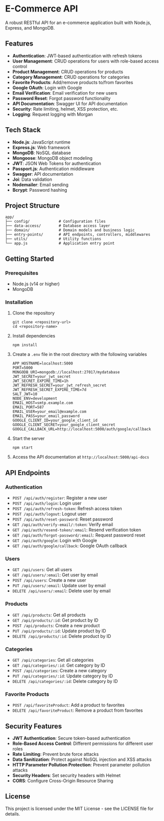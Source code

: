 # E-Commerce API

A robust RESTful API for an e-commerce application built with Node.js, Express, and MongoDB.

## Features

- **Authentication**: JWT-based authentication with refresh tokens
- **User Management**: CRUD operations for users with role-based access control
- **Product Management**: CRUD operations for products
- **Category Management**: CRUD operations for categories
- **Favorite Products**: Add/remove products to/from favorites
- **Google OAuth**: Login with Google
- **Email Verification**: Email verification for new users
- **Password Reset**: Forgot password functionality
- **API Documentation**: Swagger UI for API documentation
- **Security**: Rate limiting, helmet, XSS protection, etc.
- **Logging**: Request logging with Morgan

## Tech Stack

- **Node.js**: JavaScript runtime
- **Express.js**: Web framework
- **MongoDB**: NoSQL database
- **Mongoose**: MongoDB object modeling
- **JWT**: JSON Web Tokens for authentication
- **Passport.js**: Authentication middleware
- **Swagger**: API documentation
- **Joi**: Data validation
- **Nodemailer**: Email sending
- **Bcrypt**: Password hashing

## Project Structure

```
app/
├── config/             # Configuration files
├── data-access/        # Database access layer
├── domain/             # Domain models and business logic
├── entry-points/       # API endpoints, controllers, middlewares
├── utils/              # Utility functions
└── app.js              # Application entry point
```

## Getting Started

### Prerequisites

- Node.js (v14 or higher)
- MongoDB

### Installation

1. Clone the repository
   ```
   git clone <repository-url>
   cd <repository-name>
   ```

2. Install dependencies
   ```
   npm install
   ```

3. Create a `.env` file in the root directory with the following variables
   ```
   APP_HOSTNAME=localhost:5000
   PORT=5000
   MONGODB_URI=mongodb://localhost:27017/mydatabase
   JWT_SECRET=your_jwt_secret
   JWT_SECRET_EXPIRE_TIME=1h
   JWT_REFRESH_SECRET=your_jwt_refresh_secret
   JWT_REFRESH_SECRET_EXPIRE_TIME=7d
   SALT_JWT=10
   NODE_ENV=development
   EMAIL_HOST=smtp.example.com
   EMAIL_PORT=587
   EMAIL_USER=your_email@example.com
   EMAIL_PASS=your_email_password
   GOOGLE_CLIENT_ID=your_google_client_id
   GOOGLE_CLIENT_SECRET=your_google_client_secret
   GOOGLE_CALLBACK_URL=http://localhost:5000/auth/google/callback
   ```

4. Start the server
   ```
   npm start
   ```

5. Access the API documentation at `http://localhost:5000/api-docs`

## API Endpoints

### Authentication

- `POST /api/auth/register`: Register a new user
- `POST /api/auth/login`: Login user
- `POST /api/auth/refresh-token`: Refresh access token
- `POST /api/auth/logout`: Logout user
- `POST /api/auth/reset-password`: Reset password
- `GET /api/auth/verify-email/:token`: Verify email
- `GET /api/auth/resend-token/:email`: Resend verification token
- `GET /api/auth/forgot-password/:email`: Request password reset
- `GET /api/auth/google`: Login with Google
- `GET /api/auth/google/callback`: Google OAuth callback

### Users

- `GET /api/users`: Get all users
- `GET /api/users/:email`: Get user by email
- `POST /api/users`: Create a new user
- `PUT /api/users/:email`: Update user by email
- `DELETE /api/users/:email`: Delete user by email

### Products

- `GET /api/products`: Get all products
- `GET /api/products/:id`: Get product by ID
- `POST /api/products`: Create a new product
- `PUT /api/products/:id`: Update product by ID
- `DELETE /api/products/:id`: Delete product by ID

### Categories

- `GET /api/categories`: Get all categories
- `GET /api/categories/:id`: Get category by ID
- `POST /api/categories`: Create a new category
- `PUT /api/categories/:id`: Update category by ID
- `DELETE /api/categories/:id`: Delete category by ID

### Favorite Products

- `POST /api/favoriteProduct`: Add a product to favorites
- `DELETE /api/favoriteProduct`: Remove a product from favorites

## Security Features

- **JWT Authentication**: Secure token-based authentication
- **Role-Based Access Control**: Different permissions for different user roles
- **Rate Limiting**: Prevent brute force attacks
- **Data Sanitization**: Protect against NoSQL injection and XSS attacks
- **HTTP Parameter Pollution Protection**: Prevent parameter pollution attacks
- **Security Headers**: Set security headers with Helmet
- **CORS**: Configure Cross-Origin Resource Sharing

## License

This project is licensed under the MIT License - see the LICENSE file for details. 